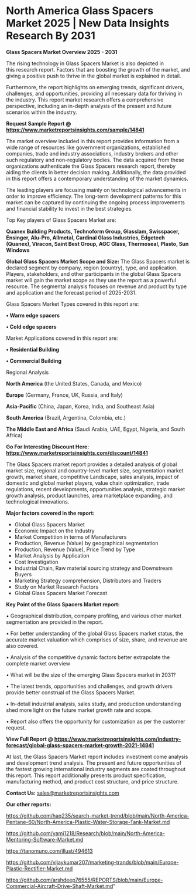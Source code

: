 # North America Glass Spacers Market 2025 | New Data Insights Research By 2031

<Strong> Glass Spacers Market Overview 2025 - 2031</strong>

The rising technology in Glass Spacers Market is also depicted in this research report. Factors that are boosting the growth of the market, and giving a positive push to thrive in the global market is explained in detail.

Furthermore, the report highlights on emerging trends, significant drivers, challenges, and opportunities, providing all necessary data for thriving in the industry. This report market research offers a comprehensive perspective, including an in-depth analysis of the present and future scenarios within the industry.

<strong>Request Sample Report @ <a href=https://www.marketreportsinsights.com/sample/14841>https://www.marketreportsinsights.com/sample/14841</a></strong>

The market overview included in this report provides information from a wide range of resources like government organizations, established companies, trade and industry associations, industry brokers and other such regulatory and non-regulatory bodies. The data acquired from these organizations authenticate the Glass Spacers research report, thereby aiding the clients in better decision making. Additionally, the data provided in this report offers a contemporary understanding of the market dynamics.

The leading players are focusing mainly on technological advancements in order to improve efficiency. The long-term development patterns for this market can be captured by continuing the ongoing process improvements and financial stability to invest in the best strategies.

Top Key players of Glass Spacers Market are:

<strong>Quanex Building Products, Technoform Group, Glasslam, Swisspacer, Ensinger, Alu-Pro, Allmetal, Cardinal Glass Industries, Edgetech (Quanex), Viracon, Saint Best Group, AGC Glass, Thermoseal, Plasto, Sun Windows</strong>

<strong><b>Global Glass Spacers Market Scope and Size:</b></strong>
The Glass Spacers market is declared segment by company, region (country), type, and application. Players, stakeholders, and other participants in the global Glass Spacers market will gain the market scope as they use the report as a powerful resource. The segmental analysis focuses on revenue and product by type and application and the forecast period of 2025-2031.

Glass Spacers Market Types covered in this report are:

<strong>• Warm edge spacers

• Cold edge spacers</strong>

Market Applications covered in this report are:

<strong>• Residential Building

• Commercial Building</strong> 

Regional Analysis

<strong>North America</strong> (the United States, Canada, and Mexico)

<strong>Europe</strong> (Germany, France, UK, Russia, and Italy)

<strong>Asia-Pacific</strong> (China, Japan, Korea, India, and Southeast Asia)

<strong>South America</strong> (Brazil, Argentina, Colombia, etc.)

<strong>The Middle East and Africa</strong> (Saudi Arabia, UAE, Egypt, Nigeria, and South Africa)

<strong>Go For Interesting Discount Here: <a href=https://www.marketreportsinsights.com/discount/14841>https://www.marketreportsinsights.com/discount/14841</a></strong>

The Glass Spacers market report provides a detailed analysis of global market size, regional and country-level market size, segmentation market growth, market share, competitive Landscape, sales analysis, impact of domestic and global market players, value chain optimization, trade regulations, recent developments, opportunities analysis, strategic market growth analysis, product launches, area marketplace expanding, and technological innovations.

<strong><b>Major factors covered in the report:</b></strong>
<ul>
  <li>Global Glass Spacers Market </li>
  <li>Economic Impact on the Industry</li>
  <li>Market Competition in terms of Manufacturers</li>
  <li>Production, Revenue (Value) by geographical segmentation</li>
  <li>Production, Revenue (Value), Price Trend by Type</li>
  <li>Market Analysis by Application</li>
  <li>Cost Investigation</li>
  <li>Industrial Chain, Raw material sourcing strategy and Downstream Buyers</li>
  <li>Marketing Strategy comprehension, Distributors and Traders</li>
  <li>Study on Market Research Factors</li>
  <li>Global Glass Spacers Market Forecast</li>
</ul>

<strong><b>Key Point of the Glass Spacers Market report:</b></strong>

• Geographical distribution, company profiling, and various other market segmentation are provided in the report.

• For better understanding of the global Glass Spacers market status, the accurate market valuation which comprises of size, share, and revenue are also covered.

• Analysis of the competitive dynamic factors better extrapolate the complete market overview

• What will be the size of the emerging Glass Spacers market in 2031?

• The latest trends, opportunities and challenges, and growth drivers provide better construal of the Glass Spacers Market.

• In-detail industrial analysis, sales study, and production understanding shed more light on the future market growth rate and scope.

• Report also offers the opportunity for customization as per the customer request.

<strong><b>View Full Report @ <a href=https://www.marketreportsinsights.com/industry-forecast/global-glass-spacers-market-growth-2021-14841>https://www.marketreportsinsights.com/industry-forecast/global-glass-spacers-market-growth-2021-14841</a></b></strong>


At last, the Glass Spacers Market report includes investment come analysis and development trend analysis. The present and future opportunities of the fastest growing international industry segments are coated throughout this report. This report additionally presents product specification, manufacturing method, and product cost structure, and price structure.

<strong>Contact Us:</strong>
sales@marketreportsinsights.com

<strong>Our other reports:</strong>

<a href=https://github.com/haq235/search-market-trend/blob/main/North-America-Pentane-60/North-America-Plastic-Water-Storage-Tank-Market.md>https://github.com/haq235/search-market-trend/blob/main/North-America-Pentane-60/North-America-Plastic-Water-Storage-Tank-Market.md</a>

<a href=https://github.com/yami1218/Research/blob/main/North-America-Mentoring-Software-Market.md>https://github.com/yami1218/Research/blob/main/North-America-Mentoring-Software-Market.md</a>

<a href=https://tanomuno.com/illust/494613>https://tanomuno.com/illust/494613</a>

<a href=https://github.com/vijaykumar207/marketing-trands/blob/main/Europe-Plastic-Rectifier-Market.md>https://github.com/vijaykumar207/marketing-trands/blob/main/Europe-Plastic-Rectifier-Market.md</a>

<a href=https://github.com/arshdeep76555/REPORTS/blob/main/Europe-Commercial-Aircraft-Drive-Shaft-Market.md>https://github.com/arshdeep76555/REPORTS/blob/main/Europe-Commercial-Aircraft-Drive-Shaft-Market.md</a>"
